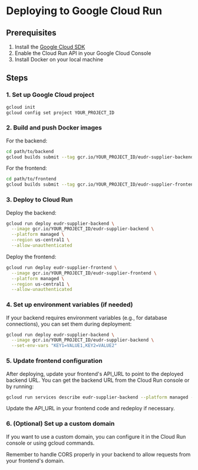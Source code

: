 # Deploying to Google Cloud Run

## Prerequisites
1. Install the [Google Cloud SDK](https://cloud.google.com/sdk/docs/install)
2. Enable the Cloud Run API in your Google Cloud Console
3. Install Docker on your local machine

## Steps

### 1. Set up Google Cloud project
```bash
gcloud init
gcloud config set project YOUR_PROJECT_ID
```

### 2. Build and push Docker images

For the backend:
```bash
cd path/to/backend
gcloud builds submit --tag gcr.io/YOUR_PROJECT_ID/eudr-supplier-backend
```

For the frontend:
```bash
cd path/to/frontend
gcloud builds submit --tag gcr.io/YOUR_PROJECT_ID/eudr-supplier-frontend
```

### 3. Deploy to Cloud Run

Deploy the backend:
```bash
gcloud run deploy eudr-supplier-backend \
  --image gcr.io/YOUR_PROJECT_ID/eudr-supplier-backend \
  --platform managed \
  --region us-central1 \
  --allow-unauthenticated
```

Deploy the frontend:
```bash
gcloud run deploy eudr-supplier-frontend \
  --image gcr.io/YOUR_PROJECT_ID/eudr-supplier-frontend \
  --platform managed \
  --region us-central1 \
  --allow-unauthenticated
```

### 4. Set up environment variables (if needed)
If your backend requires environment variables (e.g., for database connections), you can set them during deployment:

```bash
gcloud run deploy eudr-supplier-backend \
  --image gcr.io/YOUR_PROJECT_ID/eudr-supplier-backend \
  --set-env-vars "KEY1=VALUE1,KEY2=VALUE2"
```

### 5. Update frontend configuration
After deploying, update your frontend's API_URL to point to the deployed backend URL. You can get the backend URL from the Cloud Run console or by running:

```bash
gcloud run services describe eudr-supplier-backend --platform managed --region us-central1 --format 'value(status.url)'
```

Update the API_URL in your frontend code and redeploy if necessary.

### 6. (Optional) Set up a custom domain
If you want to use a custom domain, you can configure it in the Cloud Run console or using gcloud commands.

Remember to handle CORS properly in your backend to allow requests from your frontend's domain.